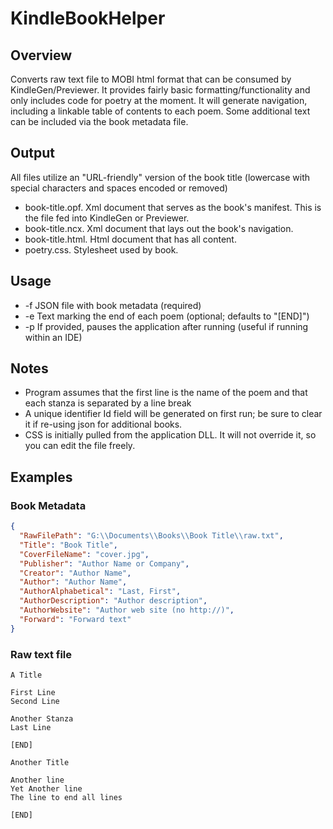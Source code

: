 # KindleBookHelper

## Overview
Converts raw text file to MOBI html format that can be consumed by KindleGen/Previewer.
It provides fairly basic formatting/functionality and only includes code for poetry at the moment.
It will generate navigation, including a linkable table of contents to each poem.
Some additional text can be included via the book metadata file.

## Output
All files utilize an "URL-friendly" version of the book title (lowercase with special characters and spaces encoded or removed)
- book-title.opf. Xml document that serves as the book's manifest. This is the file fed into KindleGen or Previewer.
- book-title.ncx. Xml document that lays out the book's navigation.
- book-title.html. Html document that has all content.
- poetry.css. Stylesheet used by book.

## Usage
- -f JSON file with book metadata (required)
- -e Text marking the end of each poem (optional; defaults to "[END]")
- -p If provided, pauses the application after running (useful if running within an IDE)

## Notes
- Program assumes that the first line is the name of the poem and that each stanza is separated by a line break
- A unique identifier Id field will be generated on first run; be sure to clear it if re-using json for additional books.
- CSS is initially pulled from the application DLL. It will not override it, so you can edit the file freely.

## Examples

### Book Metadata

```json
{
  "RawFilePath": "G:\\Documents\\Books\\Book Title\\raw.txt",
  "Title": "Book Title",
  "CoverFileName": "cover.jpg",
  "Publisher": "Author Name or Company",
  "Creator": "Author Name",
  "Author": "Author Name",
  "AuthorAlphabetical": "Last, First",
  "AuthorDescription": "Author description",
  "AuthorWebsite": "Author web site (no http://)",
  "Forward": "Forward text"
}
```

### Raw text file

```
A Title

First Line
Second Line

Another Stanza
Last Line

[END]

Another Title

Another line
Yet Another line
The line to end all lines

[END]
```